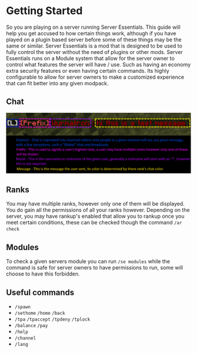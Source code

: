 # Getting Started

So you are playing on a server running Server Essentials. This guide will help you get accused to how certain things work, although if you have played on a plugin based server before some of these things may be the same or similar.
Server Essentials is a mod that is designed to be used to fully control the server without the need of plugins or other mods. Server Essentials runs on a Module system that allow for the server owner to control what features the server will have / use. Such as having an economy extra security features or even having certain commands. Its highly configurable to allow for server owners to make a customized experience that can fit better into any given modpack.

## Chat
![Chat](../../img/chat_example.png)

## Ranks
You may have multiple ranks, however only one of them will be displayed. You do gain all the permissions of all your ranks however.
Depending on the server, you may have rankup's enabled that allow you to rankup once you meet certain conditions, these can be checked though the command `/ar check`

## Modules
To check a given servers module you can run `/se modules` while the command is safe for server owners to have permissions to run, some will choose to have this forbidden.

## Useful commands

- `/spawn`
- `/sethome`  `/home` `/back`
- `/tpa` `/tpaccept` `/tpdeny` `/tplock`
- `/balance` `/pay`
- `/help`
- `/channel`
- `/lang`
